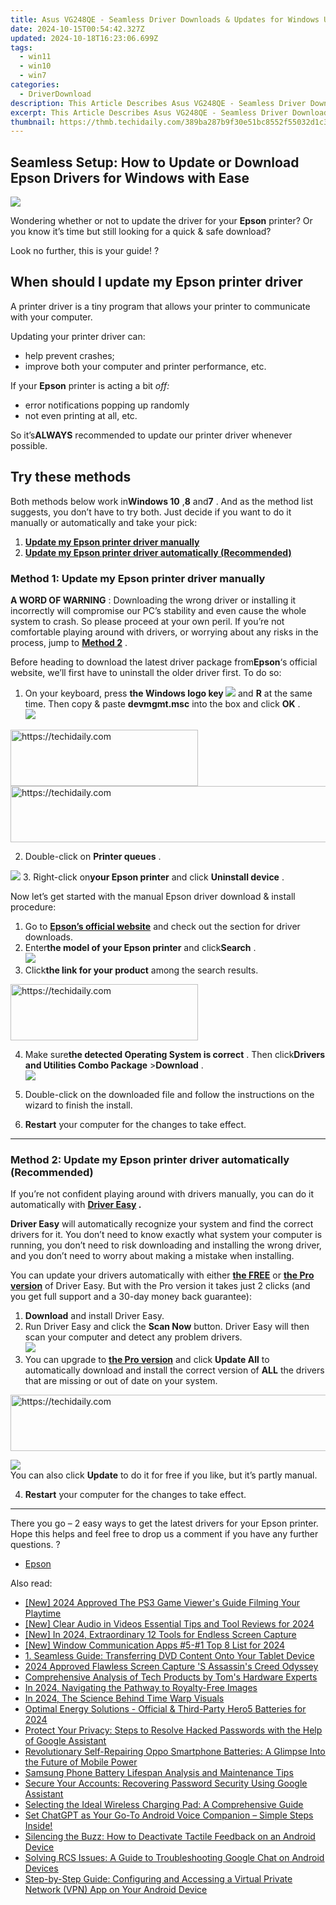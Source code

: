 ```yaml
---
title: Asus VG248QE - Seamless Driver Downloads & Updates for Windows Users
date: 2024-10-15T00:54:42.327Z
updated: 2024-10-18T16:23:06.699Z
tags:
  - win11
  - win10
  - win7
categories:
  - DriverDownload
description: This Article Describes Asus VG248QE - Seamless Driver Downloads & Updates for Windows Users
excerpt: This Article Describes Asus VG248QE - Seamless Driver Downloads & Updates for Windows Users
thumbnail: https://thmb.techidaily.com/389ba287b9f30e51bc8552f55032d1c330a9a54c78aa8404f53a5e2618efdf4c.jpg
---
```


## Seamless Setup: How to Update or Download Epson Drivers for Windows with Ease

![](https://images.drivereasy.com/wp-content/uploads/2018/10/img_5bb83cee67a19.jpg)

 Wondering whether or not to update the driver for your **Epson**  printer? Or you know it’s time but still looking for a quick & safe download?

Look no further, this is your guide! ?

## When should I update my **Epson** printer driver

 A printer driver is a tiny program that allows your printer to communicate with your computer.

Updating your printer driver can:

* help prevent crashes;
* improve both your computer and printer performance, etc.

 If your **Epson**  printer is acting a bit _off:_

* error notifications popping up randomly
* not even printing at all, etc.

 So it’s**ALWAYS** recommended to update our printer driver whenever possible.

## Try these methods

 Both methods below work in**Windows 10** ,**8** and**7** .  And as the method list suggests, you don’t have to try both. Just decide if you want to do it manually or automatically and take your pick:

1. [**Update my Epson printer driver manually**](https://tools.techidaily.com/drivereasy/download/)
2. [**Update my Epson printer driver automatically (Recommended)**](https://tools.techidaily.com/drivereasy/download/)

### Method 1: Update my Epson printer driver manually

**A WORD OF WARNING** : Downloading the wrong driver or installing it incorrectly will compromise our PC’s stability and even cause the whole system to crash. So please proceed at your own peril. If you’re not comfortable playing around with drivers, or worrying about any risks in the process, jump to [**Method 2**](https://tools.techidaily.com/drivereasy/download/) .

Before heading to download the latest driver package from**Epson**‘s official website, we’ll first have to uninstall the older driver first. To do so:  

1. On your keyboard, press   **the Windows logo key ![](https://images.drivereasy.com/wp-content/uploads/2018/04/img_5ae0331bc08e4.png)**  and **R** at the same time. Then copy & paste **devmgmt.msc**  into the box and click **OK** .  
![](https://images.drivereasy.com/wp-content/uploads/2018/05/img_5afb9c1b96ba9.png)

<!-- affiliate ads begin -->
<a href="https://aligracehair.sjv.io/c/5597632/1883998/19272" target="_top" id="1883998">
  <img src="//a.impactradius-go.com/display-ad/19272-1883998" border="0" alt="https://techidaily.com" width="300" height="90"/>
</a>
<img height="0" width="0" src="https://aligracehair.sjv.io/i/5597632/1883998/19272" style="position:absolute;visibility:hidden;" border="0" />
<!-- affiliate ads end -->

<!-- affiliate ads begin -->
<a href="https://appsumo.8odi.net/c/5597632/2049369/7443" target="_top" id="2049369">
  <img src="//a.impactradius-go.com/display-ad/7443-2049369" border="0" alt="https://techidaily.com" width="728" height="90"/>
</a>
<img height="0" width="0" src="https://appsumo.8odi.net/i/5597632/2049369/7443" style="position:absolute;visibility:hidden;" border="0" />
<!-- affiliate ads end -->

2. Double-click on **Printer queues** .  

![](https://images.drivereasy.com/wp-content/uploads/2018/06/img_5b1a5b86a48f2.jpg)
3. Right-click on**your Epson printer**  and click **Uninstall device** .

 Now let’s get started with the manual Epson driver download & install procedure:

1. Go to **[Epson’s official website](https://epson.com/usa)**  and check out the section for driver downloads.
2. Enter**the model of your Epson printer** and click**Search** .  
![](https://images.drivereasy.com/wp-content/uploads/2018/10/img_5bb8391737cc4.png)
3. Click**the link for your product** among the search results.

<!-- affiliate ads begin -->
<a href="https://aligracehair.sjv.io/c/5597632/2080342/19272" target="_top" id="2080342">
  <img src="//a.impactradius-go.com/display-ad/19272-2080342" border="0" alt="https://techidaily.com" width="300" height="90"/>
</a>
<img height="0" width="0" src="https://aligracehair.sjv.io/i/5597632/2080342/19272" style="position:absolute;visibility:hidden;" border="0" />
<!-- affiliate ads end -->

4. Make sure**the detected Operating System is correct** . Then click**Drivers and Utilities Combo Package** \>**Download** .  
![](https://images.drivereasy.com/wp-content/uploads/2018/10/img_5bb839f55c7e4.jpg)
5. Double-click on the downloaded file and follow the instructions on the wizard to finish the install.

6. **Restart** your computer for the changes to take effect.

---

### Method 2: Update my Epson printer driver automatically (Recommended)

 If you’re not confident playing around with drivers manually, you can do it automatically with **[Driver Easy](https://tools.techidaily.com/drivereasy/download/) .**

**Driver Easy**   will automatically recognize your system and find the correct drivers for it. You don’t need to know exactly what system your computer is running, you don’t need to risk downloading and installing the wrong driver, and you don’t need to worry about making a mistake when installing.

 You can update your drivers automatically with either **[the FREE](https://tools.techidaily.com/drivereasy/download/)**  or **[the Pro version](https://tools.techidaily.com/drivereasy/download/)**  of Driver Easy. But with the Pro version it takes just 2 clicks (and you get full support and a 30-day money back guarantee):

1. **Download**   and install Driver Easy.
2. Run Driver Easy and click the **Scan Now** button. Driver Easy will then scan your computer and detect any problem drivers.  
![](https://images.drivereasy.com/wp-content/uploads/2018/06/img_5b2b09636ab48.jpg)
3. You can upgrade to **[the Pro version](https://tools.techidaily.com/drivereasy/download/)**  and click **Update All** to automatically download and install the correct version of **ALL**  the drivers that are missing or out of date on your system.  

<!-- affiliate ads begin -->
<a href="https://unicoeye.pxf.io/c/5597632/2134496/18498" target="_top" id="2134496">
  <img src="//a.impactradius-go.com/display-ad/18498-2134496" border="0" alt="https://techidaily.com" width="728" height="90"/>
</a>
<img height="0" width="0" src="https://unicoeye.pxf.io/i/5597632/2134496/18498" style="position:absolute;visibility:hidden;" border="0" />
<!-- affiliate ads end -->

![](https://images.drivereasy.com/wp-content/uploads/2018/10/img_5bb83b9f0aa46.jpg)  
You can also click **Update**  to do it for free if you like, but it’s partly manual.

4. **Restart** your computer for the changes to take effect.

---

 There you go – 2 easy ways to get the latest drivers for your Epson printer. Hope this helps and feel free to drop us a comment if you have any further questions. ?

* [Epson](https://tools.techidaily.com/drivereasy/download/)

<ins class="adsbygoogle"
     style="display:block"
     data-ad-format="autorelaxed"
     data-ad-client="ca-pub-7571918770474297"
     data-ad-slot="1223367746"></ins>

<ins class="adsbygoogle"
     style="display:block"
     data-ad-client="ca-pub-7571918770474297"
     data-ad-slot="8358498916"
     data-ad-format="auto"
     data-full-width-responsive="true"></ins>

<span class="atpl-alsoreadstyle">Also read:</span>
<div><ul>
<li><a href="https://screen-recording.techidaily.com/new-2024-approved-the-ps3-game-viewers-guide-filming-your-playtime/"><u>[New] 2024 Approved The PS3 Game Viewer's Guide Filming Your Playtime</u></a></li>
<li><a href="https://screen-recording.techidaily.com/new-clear-audio-in-videos-essential-tips-and-tool-reviews-for-2024/"><u>[New] Clear Audio in Videos Essential Tips and Tool Reviews for 2024</u></a></li>
<li><a href="https://video-screen-grab.techidaily.com/new-in-2024-extraordinary-12-tools-for-endless-screen-capture/"><u>[New] In 2024, Extraordinary 12 Tools for Endless Screen Capture</u></a></li>
<li><a href="https://screen-video-capture.techidaily.com/new-window-communication-apps-5-1-top-8-list-for-2024/"><u>[New] Window Communication Apps #5-#1 Top 8 List for 2024</u></a></li>
<li><a href="https://win11.techidaily.com/1-seamless-guide-transferring-dvd-content-onto-your-tablet-device/"><u>1. Seamless Guide: Transferring DVD Content Onto Your Tablet Device</u></a></li>
<li><a href="https://on-screen-recording.techidaily.com/2024-approved-flawless-screen-capture-s-assassins-creed-odyssey/"><u>2024 Approved Flawless Screen Capture 'S Assassin's Creed Odyssey</u></a></li>
<li><a href="https://article-knowledge.techidaily.com/comprehensive-analysis-of-tech-products-by-toms-hardware-experts/"><u>Comprehensive Analysis of Tech Products by Tom's Hardware Experts</u></a></li>
<li><a href="https://extra-guidance.techidaily.com/in-2024-navigating-the-pathway-to-royalty-free-images/"><u>In 2024, Navigating the Pathway to Royalty-Free Images</u></a></li>
<li><a href="https://fox-links.techidaily.com/in-2024-the-science-behind-time-warp-visuals/"><u>In 2024, The Science Behind Time Warp Visuals</u></a></li>
<li><a href="https://some-skills.techidaily.com/optimal-energy-solutions-official-and-third-party-hero5-batteries-for-2024/"><u>Optimal Energy Solutions - Official & Third-Party Hero5 Batteries for 2024</u></a></li>
<li><a href="https://hardware-help.techidaily.com/protect-your-privacy-steps-to-resolve-hacked-passwords-with-the-help-of-google-assistant/"><u>Protect Your Privacy: Steps to Resolve Hacked Passwords with the Help of Google Assistant</u></a></li>
<li><a href="https://hardware-help.techidaily.com/revolutionary-self-repairing-oppo-smartphone-batteries-a-glimpse-into-the-future-of-mobile-power/"><u>Revolutionary Self-Repairing Oppo Smartphone Batteries: A Glimpse Into the Future of Mobile Power</u></a></li>
<li><a href="https://hardware-help.techidaily.com/samsung-phone-battery-lifespan-analysis-and-maintenance-tips/"><u>Samsung Phone Battery Lifespan Analysis and Maintenance Tips</u></a></li>
<li><a href="https://hardware-help.techidaily.com/secure-your-accounts-recovering-password-security-using-google-assistant/"><u>Secure Your Accounts: Recovering Password Security Using Google Assistant</u></a></li>
<li><a href="https://hardware-help.techidaily.com/selecting-the-ideal-wireless-charging-pad-a-comprehensive-guide/"><u>Selecting the Ideal Wireless Charging Pad: A Comprehensive Guide</u></a></li>
<li><a href="https://hardware-help.techidaily.com/set-chatgpt-as-your-go-to-android-voice-companion-simple-steps-inside/"><u>Set ChatGPT as Your Go-To Android Voice Companion – Simple Steps Inside!</u></a></li>
<li><a href="https://hardware-help.techidaily.com/silencing-the-buzz-how-to-deactivate-tactile-feedback-on-an-android-device/"><u>Silencing the Buzz: How to Deactivate Tactile Feedback on an Android Device</u></a></li>
<li><a href="https://hardware-help.techidaily.com/solving-rcs-issues-a-guide-to-troubleshooting-google-chat-on-android-devices/"><u>Solving RCS Issues: A Guide to Troubleshooting Google Chat on Android Devices</u></a></li>
<li><a href="https://hardware-help.techidaily.com/step-by-step-guide-configuring-and-accessing-a-virtual-private-network-vpn-app-on-your-android-device/"><u>Step-by-Step Guide: Configuring and Accessing a Virtual Private Network (VPN) App on Your Android Device</u></a></li>
</ul></div>

